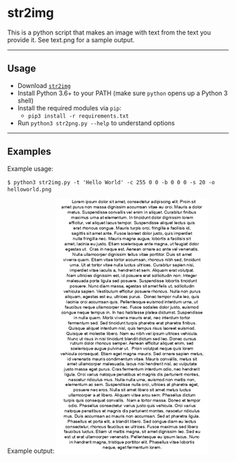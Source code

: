 # str2img
This is a python script that makes an image with text from the text you provide it. See text.png for a sample output.

---------

## Usage
 - Download [`str2img`](https://github.com/blawar/nut/archive/master.zip)
 - Install Python 3.6+ to your PATH (make sure `python` opens up a Python 3 shell)
 - Install the required modules via `pip`:
 	 - `pip3 install -r requirements.txt`
 - Run `python3 str2png.py --help` to understand options

---------

## Examples
Example usage:
```
$ python3 str2img.py -t 'Hello World' -c 255 0 0 -b 0 0 0 -s 20 -o helloworld.png
```

Example output:
![alt text](https://raw.githubusercontent.com/liamkesatoran/str2img/master/text.png)
